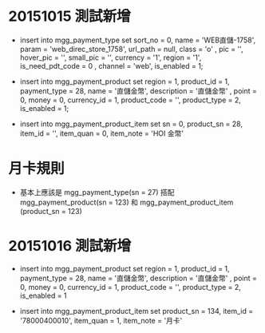 # 20151015 測試新增
* insert into mgg_payment_type set sort_no = 0, name = 'WEB直儲-1758', param = 'web_direc_store_1758', url_path = null, class = 'o'
, pic = '', hover_pic = '', small_pic = '', currency = '1', region = '1', is_need_pdt_code = 0
, channel = 'web', is_enabled = 1;

* insert into mgg_payment_product set region = 1, product_id = 1, payment_type = 28, name = '直儲金幣', description = '直儲金幣'
, point = 0, money = 0, currency_id = 1, product_code = '', product_type = 2, is_enabled = 1;

* insert into mgg_payment_product_item set sn = 0, product_sn = 28, item_id = '', item_quan = 0, item_note = 'HOI 金幣'

# 月卡規則
* 基本上應該是 mgg_payment_type(sn = 27) 搭配 mgg_payment_product(sn = 123) 和 mgg_payment_product_item (product_sn = 123)

# 20151016 測試新增
* insert into mgg_payment_product set region = 1, product_id = 1, payment_type = 28, name = '直儲金幣', description = '直儲金幣' , point = 0, money = 0, currency_id = 1, product_code = '', product_type = 2, is_enabled = 1

* insert into mgg_payment_product_item set product_sn = 134, item_id = '78000400010', item_quan = 1, item_note = '月卡'